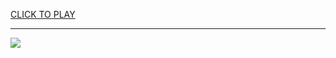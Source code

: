 
<a href="https://premium76.site?title=2_player_unblocked_games&ref=13M">CLICK TO PLAY</a></h3>
<hr>

<a href="https://premium76.site?title=2_player_unblocked_games&ref=13M"><img src="https://clearcache.store/games.png"></a>


